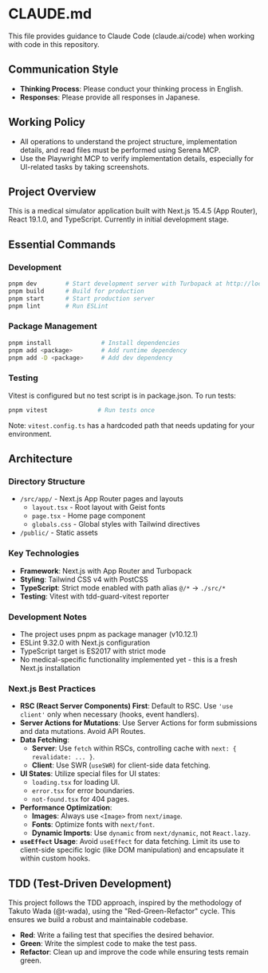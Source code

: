 # CLAUDE.md

This file provides guidance to Claude Code (claude.ai/code) when working with code in this repository.

## Communication Style

- **Thinking Process**: Please conduct your thinking process in English.
- **Responses**: Please provide all responses in Japanese.

## Working Policy

- All operations to understand the project structure, implementation details, and read files must be performed using Serena MCP.
- Use the Playwright MCP to verify implementation details, especially for UI-related tasks by taking screenshots.

## Project Overview

This is a medical simulator application built with Next.js 15.4.5 (App Router), React 19.1.0, and TypeScript. Currently in initial development stage.

## Essential Commands

### Development
```bash
pnpm dev        # Start development server with Turbopack at http://localhost:3000
pnpm build      # Build for production
pnpm start      # Start production server
pnpm lint       # Run ESLint
```

### Package Management
```bash
pnpm install              # Install dependencies
pnpm add <package>        # Add runtime dependency
pnpm add -D <package>     # Add dev dependency
```

### Testing
Vitest is configured but no test script is in package.json. To run tests:
```bash
pnpm vitest              # Run tests once
```

Note: `vitest.config.ts` has a hardcoded path that needs updating for your environment.

## Architecture

### Directory Structure
- `/src/app/` - Next.js App Router pages and layouts
  - `layout.tsx` - Root layout with Geist fonts
  - `page.tsx` - Home page component
  - `globals.css` - Global styles with Tailwind directives
- `/public/` - Static assets

### Key Technologies
- **Framework**: Next.js with App Router and Turbopack
- **Styling**: Tailwind CSS v4 with PostCSS
- **TypeScript**: Strict mode enabled with path alias `@/*` → `./src/*`
- **Testing**: Vitest with tdd-guard-vitest reporter

### Development Notes
- The project uses pnpm as package manager (v10.12.1)
- ESLint 9.32.0 with Next.js configuration
- TypeScript target is ES2017 with strict mode
- No medical-specific functionality implemented yet - this is a fresh Next.js installation

### Next.js Best Practices

- **RSC (React Server Components) First**: Default to RSC. Use `'use client'` only when necessary (hooks, event handlers).
- **Server Actions for Mutations**: Use Server Actions for form submissions and data mutations. Avoid API Routes.
- **Data Fetching**:
    - **Server**: Use `fetch` within RSCs, controlling cache with `next: { revalidate: ... }`.
    - **Client**: Use SWR (`useSWR`) for client-side data fetching.
- **UI States**: Utilize special files for UI states:
    - `loading.tsx` for loading UI.
    - `error.tsx` for error boundaries.
    - `not-found.tsx` for 404 pages.
- **Performance Optimization**:
    - **Images**: Always use `<Image>` from `next/image`.
    - **Fonts**: Optimize fonts with `next/font`.
    - **Dynamic Imports**: Use `dynamic` from `next/dynamic`, not `React.lazy`.
- **`useEffect` Usage**: Avoid `useEffect` for data fetching. Limit its use to client-side specific logic (like DOM manipulation) and encapsulate it within custom hooks.
## TDD (Test-Driven Development)

This project follows the TDD approach, inspired by the methodology of Takuto Wada (@t-wada), using the "Red-Green-Refactor" cycle. This ensures we build a robust and maintainable codebase.
- **Red**: Write a failing test that specifies the desired behavior.
- **Green**: Write the simplest code to make the test pass.
- **Refactor**: Clean up and improve the code while ensuring tests remain green.

